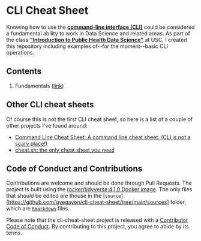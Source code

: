 # CLI Cheat Sheet

Knowing how to use the [**command-line interface (CLI)**](https://en.wikipedia.org/wiki/Command-line_interface) could be considered a fundamental ability to work in Data Science and related areas. As part of the class [**"Introduction to Public Health Data Science"**](https://github.com/USCbiostats/PM566) at USC, I created this repository including examples of--for the moment--basic CLI operations.

## Contents

1. Fundamentals ([link](01-fundamentals.md))

## Other CLI cheat sheets

Of course this is not the first CLI cheat sheet, so here is a list of a couple of other projects I've found around:

- [Command Line Cheat Sheet: A command line cheat sheet. (CLI is not a scary place!)](https://github.com/WebDevStudios/CLI-Cheat-Sheet)
- [cheat.sh: the only cheat sheet you need](https://github.com/chubin/cheat.sh)

## Code of Conduct and Contributions
  
Contributions are welcome and should be done through Pull Requests. The project is built using the [rocker/tidyverse:4.1.0 Docker image](https://hub.docker.com/r/rocker/tidyverse). The only files that should be edited are thouse in the [`source`][https://github.com/gvegayon/cli-cheat-sheet/tree/main/sources] folder, which are [`Rmarkdown`](https://rmarkdown.rstudio.com/) files.

Please note that the cli-cheat-sheet project is released with a [Contributor Code of Conduct](https://contributor-covenant.org/version/2/0/CODE_OF_CONDUCT.html). By contributing to this project, you agree to abide by its terms.

